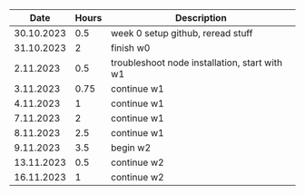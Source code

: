 | Date | Hours | Description |
|------|-------|-------------|
| 30.10.2023 | 0.5    | week 0 setup github, reread stuff |
| 31.10.2023 | 2    | finish w0 |
| 2.11.2023 | 0.5 | troubleshoot node installation, start with w1 |
| 3.11.2023 | 0.75 | continue w1 |
| 4.11.2023 | 1 | continue w1 |
| 7.11.2023 | 2 | continue w1 |
| 8.11.2023 | 2.5 | continue w1 |
| 9.11.2023 | 3.5 | begin w2 |
| 13.11.2023 | 0.5 | continue w2 |
| 16.11.2023 | 1 | continue w2 |